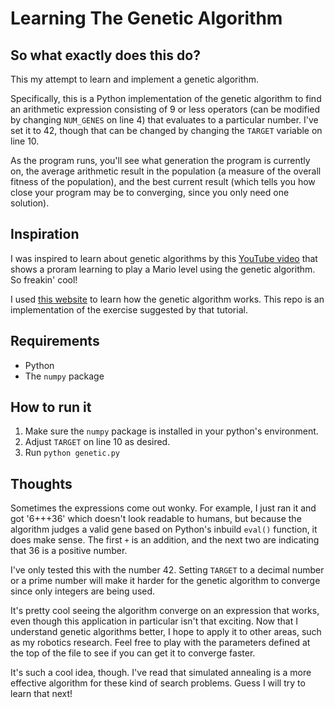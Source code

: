 # Learning The Genetic Algorithm

## So what exactly does this do?

This my attempt to learn and implement a genetic algorithm.

Specifically, this is a Python implementation of the genetic algorithm to find an arithmetic expression consisting of 9 or less operators (can be modified by changing `NUM_GENES` on line 4) that evaluates to a particular number. I've set it to 42, though that can be changed by changing the `TARGET` variable on line 10.

As the program runs, you'll see what generation the program is currently on, the average arithmetic result in the population (a measure of the overall fitness of the population), and the best current result (which tells you how close your program may be to converging, since you only need one solution).

## Inspiration
I was inspired to learn about genetic algorithms by this [YouTube video](https://www.youtube.com/watch?v=qv6UVOQ0F44) that shows a proram learning to play a Mario level using the genetic algorithm. So freakin' cool!

I used [this website](http://www.ai-junkie.com/ga/intro/gat1.html) to learn how the genetic algorithm works. This repo is an implementation of the exercise suggested by that tutorial.

## Requirements

- Python
- The `numpy` package

## How to run it

1. Make sure the `numpy` package is installed in your python's environment.
2. Adjust `TARGET` on line 10 as desired.
3. Run `python genetic.py`

## Thoughts
Sometimes the expressions come out wonky. For example, I just ran it and got '6+++36' which doesn't look readable to humans, but because the algorithm judges a valid gene based on Python's inbuild `eval()` function, it does make sense. The first `+` is an addition, and the next two are indicating that 36 is a positive number.

I've only tested this with the number 42. Setting `TARGET` to a decimal number or a prime number will make it harder for the genetic algorithm to converge since only integers are being used.

It's pretty cool seeing the algorithm converge on an expression that works, even though this application in particular isn't that exciting. Now that I understand genetic algorithms better, I hope to apply it to other areas, such as my robotics research. Feel free to play with the parameters defined at the top of the file to see if you can get it to converge faster. 

It's such a cool idea, though. I've read that simulated annealing is a more effective algorithm for these kind of search problems. Guess I will try to learn that next!
